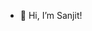 - 👋 Hi, I’m Sanjit!

<!---
sanjitchitturi/sanjitchitturi is a ✨ special ✨ repository because its `README.md` (this file) appears on your GitHub profile.
You can click the Preview link to take a look at your changes.
--->
